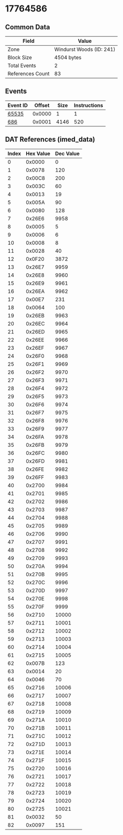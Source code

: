 # 17764586

## Common Data

| Field            | Value                    |
|------------------|--------------------------|
| Zone             | Windurst Woods (ID: 241) |
| Block Size       | 4504 bytes               |
| Total Events     | 2                        |
| References Count | 83                       |

## Events

| Event ID            | Offset   |   Size |   Instructions |
|---------------------|----------|--------|----------------|
| [65535](./65535.md) | 0x0000   |      1 |              1 |
| [686](./686.md)     | 0x0001   |   4146 |            520 |

## DAT References (imed_data)

|   Index | Hex Value   |   Dec Value |
|---------|-------------|-------------|
|       0 | 0x0000      |           0 |
|       1 | 0x0078      |         120 |
|       2 | 0x00C8      |         200 |
|       3 | 0x003C      |          60 |
|       4 | 0x0013      |          19 |
|       5 | 0x005A      |          90 |
|       6 | 0x0080      |         128 |
|       7 | 0x26E6      |        9958 |
|       8 | 0x0005      |           5 |
|       9 | 0x0006      |           6 |
|      10 | 0x0008      |           8 |
|      11 | 0x0028      |          40 |
|      12 | 0x0F20      |        3872 |
|      13 | 0x26E7      |        9959 |
|      14 | 0x26E8      |        9960 |
|      15 | 0x26E9      |        9961 |
|      16 | 0x26EA      |        9962 |
|      17 | 0x00E7      |         231 |
|      18 | 0x0064      |         100 |
|      19 | 0x26EB      |        9963 |
|      20 | 0x26EC      |        9964 |
|      21 | 0x26ED      |        9965 |
|      22 | 0x26EE      |        9966 |
|      23 | 0x26EF      |        9967 |
|      24 | 0x26F0      |        9968 |
|      25 | 0x26F1      |        9969 |
|      26 | 0x26F2      |        9970 |
|      27 | 0x26F3      |        9971 |
|      28 | 0x26F4      |        9972 |
|      29 | 0x26F5      |        9973 |
|      30 | 0x26F6      |        9974 |
|      31 | 0x26F7      |        9975 |
|      32 | 0x26F8      |        9976 |
|      33 | 0x26F9      |        9977 |
|      34 | 0x26FA      |        9978 |
|      35 | 0x26FB      |        9979 |
|      36 | 0x26FC      |        9980 |
|      37 | 0x26FD      |        9981 |
|      38 | 0x26FE      |        9982 |
|      39 | 0x26FF      |        9983 |
|      40 | 0x2700      |        9984 |
|      41 | 0x2701      |        9985 |
|      42 | 0x2702      |        9986 |
|      43 | 0x2703      |        9987 |
|      44 | 0x2704      |        9988 |
|      45 | 0x2705      |        9989 |
|      46 | 0x2706      |        9990 |
|      47 | 0x2707      |        9991 |
|      48 | 0x2708      |        9992 |
|      49 | 0x2709      |        9993 |
|      50 | 0x270A      |        9994 |
|      51 | 0x270B      |        9995 |
|      52 | 0x270C      |        9996 |
|      53 | 0x270D      |        9997 |
|      54 | 0x270E      |        9998 |
|      55 | 0x270F      |        9999 |
|      56 | 0x2710      |       10000 |
|      57 | 0x2711      |       10001 |
|      58 | 0x2712      |       10002 |
|      59 | 0x2713      |       10003 |
|      60 | 0x2714      |       10004 |
|      61 | 0x2715      |       10005 |
|      62 | 0x007B      |         123 |
|      63 | 0x0014      |          20 |
|      64 | 0x0046      |          70 |
|      65 | 0x2716      |       10006 |
|      66 | 0x2717      |       10007 |
|      67 | 0x2718      |       10008 |
|      68 | 0x2719      |       10009 |
|      69 | 0x271A      |       10010 |
|      70 | 0x271B      |       10011 |
|      71 | 0x271C      |       10012 |
|      72 | 0x271D      |       10013 |
|      73 | 0x271E      |       10014 |
|      74 | 0x271F      |       10015 |
|      75 | 0x2720      |       10016 |
|      76 | 0x2721      |       10017 |
|      77 | 0x2722      |       10018 |
|      78 | 0x2723      |       10019 |
|      79 | 0x2724      |       10020 |
|      80 | 0x2725      |       10021 |
|      81 | 0x0032      |          50 |
|      82 | 0x0097      |         151 |
